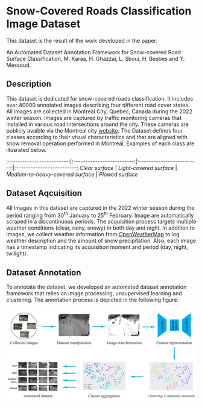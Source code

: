 # Snow-Covered Roads Classification Image Dataset
This dataset is the result of the work developed in the paper:

An Automated Dataset Annotation Framework for Snow-covered Road Surface Classification, M. Karaa, H. Ghazzai, L. Sboui, H. Besbes and Y. Messoud.

## Description
This dataset is dedicated for snow-covered roads classification. It includes over 40000 annotated images describing four different road cover states. All images are collected in Montreal City, Quebec, Canada during the 2022 winter season. Images are captured by traffic monitoring cameras that installed in various road intersections around the city. These cameras are publicly avaible via the Montreal city [website](https://ville.montreal.qc.ca/circulation/).
The Dataset defines four classes according to their visual characteristics and that are aligned with snow removal operation performed in Montreal. Examples of each class are illusrated below.
<!-- ![](figures/clear_night.jpeg)         |   ![light](figures/light_day.jpeg)|   ![](figures/heavy_night.jpeg) |   ![](figures/plowed_day.jpeg) -->
:-------------------------:|:-------------------------:|:-------------------------:|:-------------------------:
*Clear surface* |  *Light-covered surface* | *Medium-to-heavy-covered surface* | *Plowed surface*
## Dataset Aqcuisition
All images in this dataset are captured in the 2022 winter season during the period ranging from 30<sup>th</sup> January to 25<sup>th</sup> February. Image are automatically scraped in a discontinuous periods. The acquisition process targets multiple weather conditions (clear, rainy, snowy) in both day and night.
In addition to images, we collect weather information from [OpenWeatherMap](https://openweathermap.org/api) to log weather description and the amount of snow precipitation. Also, each image has a timestamp indicating its acquisition moment and period (day, night, twilight).
## Dataset Annotation
To annotate the dataset, we developed an automated dataset annotation framework that relies on image processing, unsupervised learning and clustering. The annotation process is depicted in the following figure.

![](figures/overview.jpg)
